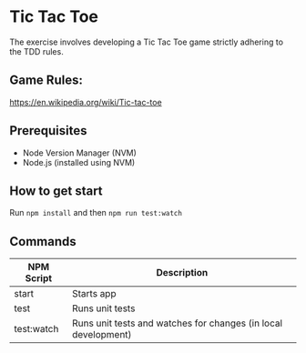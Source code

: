 # Tic Tac Toe

The exercise involves developing a Tic Tac Toe game strictly adhering to the TDD rules.

## Game Rules:
https://en.wikipedia.org/wiki/Tic-tac-toe

## Prerequisites

- Node Version Manager (NVM)
- Node.js (installed using NVM)

## How to get start

Run `npm install` and then `npm run test:watch`

## Commands

| NPM Script      | Description                                                    |
| --------------- | -------------------------------------------------------------- |
| start           | Starts app                                                     |
| test            | Runs unit tests                                                |
| test:watch | Runs unit tests and watches for changes (in local development)      |
